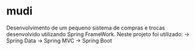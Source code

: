 # mudi
Desenvolvimento de um pequeno sistema de compras e trocas desenvolvido utilizando Spring FrameWork.
Neste projeto foi utilizado:
  -> Spring Data
  -> Spring MVC
  -> Spring Boot
  
  
